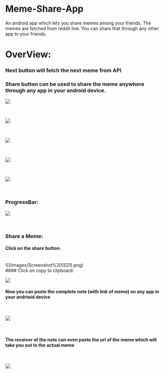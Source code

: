 # Meme-Share-App
An android app which lets you share memes among your friends. The memes are fetched from reddit live. You can share that through any other app to your friends.


# OverView:

### Next button will fetch the next meme from API
### Share button can be used to share the meme anywhere through any app in your android device.

![](images/Screenshot%20(504).png)



</br>


![](images/Screenshot%20(509).png)

</br>

![](images/Screenshot%20(514).png)

</br>

![](images/Screenshot%20(515).png)

</br>


![](images/Screenshot%20(507).png)


</br>


### ProgressBar:



![](images/Screenshot%20(519).png)

</br>

### Share a Meme:

#### Click on the share button:

</br>
![](images/Screenshot%20(521).png)

</br>
#### Click on copy to clipboard:

</br>

![](images/Screenshot%20(522).png)
</br>

#### Now you can paste the complete note (with link of meme) on any app in your andrtoid device
</br>

![](images/Screenshot%20(523).png)


</br>


#### The receiver of the note can even paste the url of the meme which will take you out to the actual meme 

</br>

![](images/Screenshot%20(524).png)

</br>




